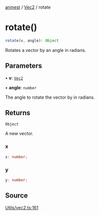 [aninest](../../index.md) / [Vec2](../index.md) / rotate

# rotate()

```ts
rotate(v, angle): Object
```

Rotates a vector by an angle in radians.

## Parameters

• **v**: [`Vec2`](../type-aliases/Vec2.md)

• **angle**: `number`

The angle to rotate the vector by in radians.

## Returns

`Object`

A new vector.

### x

```ts
x: number;
```

### y

```ts
y: number;
```

## Source

[Utils/vec2.ts:161](https://github.com/plexigraph/aninest/blob/5437bdd/src/Utils/vec2.ts#L161)

